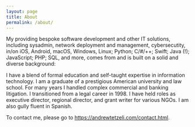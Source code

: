 ```yaml
---
layout: page
title: About
permalink: /about/
---
```


My providing bespoke software development and other IT solutions, including sysadmin, network deployment and management, cybersecutity, in/on iOS, Android, macOS, Windows, Linux; Python; C/#/++; Swift; Java (!); JavaScript; PHP; SQL, and more, comes from and is built on a solid and diverse background:

I have a blend of formal education and self-taught expertise in information technology. I am a graduate of a prestigious American university and law school. For many years I handled complex commercial and banking litigation. I transitioned from a legal career in 1998. I have held roles as executive director, regional director, and grant writer for various NGOs. I am also gully fluent in Spanish.

To contact me, please go to <https://andrewtetzeli.com/contact.html>.

